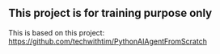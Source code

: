 ## This project is for training purpose only
This is based on this project: https://github.com/techwithtim/PythonAIAgentFromScratch